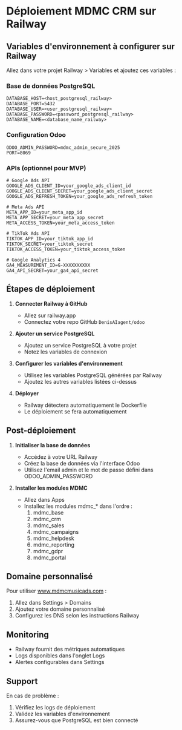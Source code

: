 # Déploiement MDMC CRM sur Railway

## Variables d'environnement à configurer sur Railway

Allez dans votre projet Railway > Variables et ajoutez ces variables :

### Base de données PostgreSQL
```
DATABASE_HOST=<host_postgresql_railway>
DATABASE_PORT=5432
DATABASE_USER=<user_postgresql_railway>
DATABASE_PASSWORD=<password_postgresql_railway>
DATABASE_NAME=<database_name_railway>
```

### Configuration Odoo
```
ODOO_ADMIN_PASSWORD=mdmc_admin_secure_2025
PORT=8069
```

### APIs (optionnel pour MVP)
```
# Google Ads API
GOOGLE_ADS_CLIENT_ID=your_google_ads_client_id
GOOGLE_ADS_CLIENT_SECRET=your_google_ads_client_secret
GOOGLE_ADS_REFRESH_TOKEN=your_google_ads_refresh_token

# Meta Ads API
META_APP_ID=your_meta_app_id
META_APP_SECRET=your_meta_app_secret
META_ACCESS_TOKEN=your_meta_access_token

# TikTok Ads API
TIKTOK_APP_ID=your_tiktok_app_id
TIKTOK_SECRET=your_tiktok_secret
TIKTOK_ACCESS_TOKEN=your_tiktok_access_token

# Google Analytics 4
GA4_MEASUREMENT_ID=G-XXXXXXXXXX
GA4_API_SECRET=your_ga4_api_secret
```

## Étapes de déploiement

1. **Connecter Railway à GitHub**
   - Allez sur railway.app
   - Connectez votre repo GitHub `DenisAIagent/odoo`

2. **Ajouter un service PostgreSQL**
   - Ajoutez un service PostgreSQL à votre projet
   - Notez les variables de connexion

3. **Configurer les variables d'environnement**
   - Utilisez les variables PostgreSQL générées par Railway
   - Ajoutez les autres variables listées ci-dessus

4. **Déployer**
   - Railway détectera automatiquement le Dockerfile
   - Le déploiement se fera automatiquement

## Post-déploiement

1. **Initialiser la base de données**
   - Accédez à votre URL Railway
   - Créez la base de données via l'interface Odoo
   - Utilisez l'email admin et le mot de passe défini dans ODOO_ADMIN_PASSWORD

2. **Installer les modules MDMC**
   - Allez dans Apps
   - Installez les modules mdmc_* dans l'ordre :
     1. mdmc_base
     2. mdmc_crm  
     3. mdmc_sales
     4. mdmc_campaigns
     5. mdmc_helpdesk
     6. mdmc_reporting
     7. mdmc_gdpr
     8. mdmc_portal

## Domaine personnalisé

Pour utiliser www.mdmcmusicads.com :
1. Allez dans Settings > Domains
2. Ajoutez votre domaine personnalisé
3. Configurez les DNS selon les instructions Railway

## Monitoring

- Railway fournit des métriques automatiques
- Logs disponibles dans l'onglet Logs
- Alertes configurables dans Settings

## Support

En cas de problème :
1. Vérifiez les logs de déploiement
2. Validez les variables d'environnement
3. Assurez-vous que PostgreSQL est bien connecté
